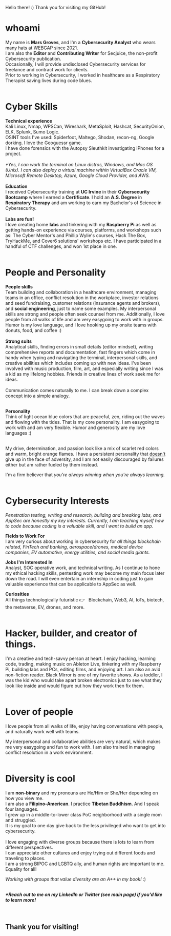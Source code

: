 Hello there! :) Thank you for visiting my GitHub!


# whoami

My name is <b>Mars Groves</b>, and I'm a <b>Cybersecurity Analyst</b> who wears many hats at WEBGAP since 2021.
<br>
I am also the <b>Editor</b> and <b>Contributing Writer</b> for Secjuice, the non-profit Cybersecurity publication.
<br>
Occasionally, I will provide undisclosed Cybersecurity services for freelance and contract work for clients. <br>
Prior to working in Cybersecurity, I worked in healthcare as a Respiratory Therapist saving lives during code blues.
<br><br>
# Cyber Skills
<b>Technical experience</b> <br>
Kali Linux, Nmap, WPSCan, Wireshark, MetaSploit, Hashcat, SecurityOnion, ELK, Splunk, Sumo Logic. 
<br>OSINT tools I've used: Spiderfoot, Maltego, Shodan, recon-ng, Google dorking. I love the Geoguessr game.<br>
I have done forensics with the Autopsy Sleuthkit investigating iPhones for a project.
<br><br>
<i>*Yes, I can work the terminal on Linux distros, Windows, and Mac OS (Unix). I can also deploy a virtual machine within VirtualBox Oracle VM, Microsoft Remote Desktop, Azure, Google Cloud Provider, and AWS.</i> <br><br>
<b>Education</b><br>
I received Cybersecurity training at <b>UC Irvine</b> in their <b>Cybersecurity Bootcamp</b> where I earned a <b>Certificate</b>. I hold an <b>A.S. Degree</b> in <b>Respiratory Therapy</b> and am working to earn my Bachelor's of Science in Cybersecurity. 
<br><br>
<b>Labs are fun!</b><br>
I love creating home <b>labs</b> and tinkering with my <b>Raspberry Pi</b> as well as getting hands-on experience via courses, platforms, and workshops such as: The Cyber Mentor's and Phillip Wylie's courses, Hack The Box, TryHackMe, and Cover6 solutions' workshops etc. I have participated in a handful of CTF challenges, and won 1st place in one.
<br><br>
# People and Personality</b><br>
<b>People skills</b>
<br>Team building and collaboration in a healthcare environment, managing teams in an office, conflict resolution in the workplace, investor relations and seed fundraising, customer relations (insurance agents and brokers), and <b>social engineering</b>, just to name some examples. My interpersonal skills are strong and people often seek counsel from me. Additionally, I love people from all walks of life and am very easygoing to work with in groups. Humor is my love language, and I love hooking up my onsite teams with donuts, food, and coffee :)<br><br>
<b>Strong suits</b><br>
Analytical skills, finding errors in small details (editor mindset), writing comprehensive reports and documentation, fast fingers which come in handy when typing and navigating the terminal, interpersonal skills, and creative abilities which includes coming up with new ideas. I've been involved with music production, film, art, and especially writing since I was a kid as my lifelong hobbies. Friends in creative lines of work seek me for ideas.
<br><br>Communication comes naturally to me. I can break down a complex concept into a simple analogy. 

<br>
<b>Personality</b><br>
Think of light ocean blue colors that are peaceful, zen, riding out the waves and flowing with the tides. That is my core personality. I am easygoing to work with and am very flexible. Humor and generosity are my love languages :) <br><br>

My drive, determination, and passion look like a mix of scarlet red colors and warm, bright orange flames. I have a persistent personality that <u>doesn't</u> give up in the face of adversity, and I am not easily discouraged by failures either but am rather fueled by them instead.

I'm a firm believer that <i>you're always winning when you're always learning.</i> 
<br><br>
# Cybersecurity Interests <br>
<i>Penetration testing, writing and research, building and breaking labs, and AppSec are honestly my key interests. Currently, I am teaching myself how to code because coding is a valuable skill, and I want to build an app.</i>


<b>Fields to Work For</b><br>
I am very curious about working in cybersecurity for <i>all things blockchain related, FinTech and banking, aerospace/drones, medical device companies, EV automotive, energy utilities, and social media giants.</i> 

<b>Jobs I'm Interested In</b><br>
Analyst, SOC operative work, and technical writing. As I continue to hone my ethical hacking skills, pentesting work may become my main focus later down the road. I will even entertain an internship in coding just to gain valuable experience that can be applicable to AppSec as well.


<b>Curiosities</b><br>
All things technologically futuristic 👉 &nbsp; Blockchain, Web3, AI, IoTs, biotech, the metaverse, EV, drones, and more.</b>
<br><br>
# Hacker, builder, and creator of things.

I'm a creative and tech-savvy person at heart. I enjoy hacking, learning code, trading, making music on Ableton Live, tinkering with my Raspberry Pi, building labs and PCs, editing films, and enjoying art. I am also an avid non-fiction reader. Black Mirror is one of my favorite shows. As a toddler, I was the kid who would take apart broken electronics just to see what they look like inside and would figure out how they work then fix them.
<br><br>
# Lover of people
I love people from all walks of life, enjoy having conversations with people, and naturally work well with teams. 

My interpersonal and collaborative abilities are very natural, which makes me very easygoing and fun to work with. I am also trained in managing conflict resolution in a work environment.
<br><br>
# Diversity is cool
I am <b>non-binary</b> and my pronouns are He/Him or She/Her depending on how you view me.<br>
I am also a <b>Filipino-American</b>. I practice <b>Tibetan Buddhism</b>. And I speak four languages.<br>
I grew up in a middle-to-lower class PoC neighborhood with a single mom and struggled. <br>It is my goal to one day give back to the less privileged who want to get into cybersecurity. <br><br>I love engaging with diverse groups because there is lots to learn from different perspectives. <br>I can appreciate other cultures and enjoy trying out different foods and traveling to places. <br>
I am a strong BIPOC and LGBTQ ally, and human rights are important to me. Equality for all!

<i>Working with groups that value diversity are an A++ in my book!</i> :)


<br>
<b><i>*Reach out to me on my LinkedIn or Twitter (see main page) if you'd like to learn more!</b></i><br><br><br>

## Thank you for visiting!